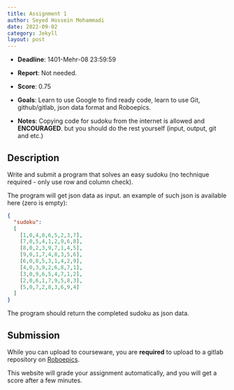 ```yaml
---
title: Assignment 1
author: Seyed Hossein Mohammadi
date: 2022-09-02
category: Jekyll
layout: post
---
```


- **Deadline**: 1401-Mehr-08 23:59:59
- **Report**: Not needed.
- **Score**: 0.75
- **Goals**: Learn to use Google to find ready code, learn to use Git, github/gitlab, json data format and Roboepics.


- **Notes**: Copying code for sudoku from the internet is allowed and **ENCOURAGED**. but you should do the rest
yourself (input, output, git and etc.)

## Description
Write and submit a program that solves an easy sudoku (no technique required - only use row and column check).

The program will get json data as input. an example of such json is available here (zero is empty):
```json
{
  "sudoku":
  [
    [1,0,4,8,6,5,2,3,7],
    [7,0,5,4,1,2,9,6,8],
    [8,0,2,3,9,7,1,4,5],
    [9,0,1,7,4,8,3,5,6],
    [6,0,8,5,3,1,4,2,9],
    [4,0,3,9,2,6,8,7,1],
    [3,0,9,6,5,4,7,1,2],
    [2,0,6,1,7,9,5,8,3],
    [5,0,7,2,8,3,6,9,4]
  ]
}
```
The program should return the completed sudoku as json data.

## Submission
While you can upload to courseware, you are **required** to upload to a gitlab 
repository on [Roboepics](https://roboepics.com/).

This website will grade your assignment automatically, and you will get a score after a few minutes.